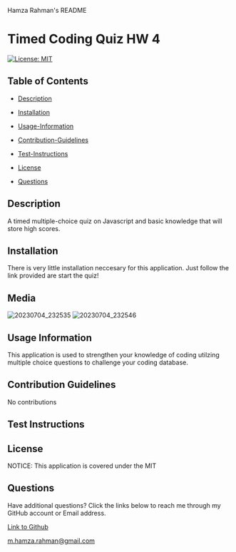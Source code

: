 Hamza Rahman's README

 # Timed Coding Quiz HW 4

[![License: MIT](https://img.shields.io/badge/License-MIT-yellow.svg)](https://opensource.org/licenses/MIT)

## Table of Contents

 * [Description](#description)

 * [Installation](#installation)

 * [Usage-Information](#usage-information)

 * [Contribution-Guidelines](#contribution-guidelines)

 * [Test-Instructions](#test-instructions)

 * [License](#license)

 * [Questions](#questions)

## Description

A timed multiple-choice quiz on Javascript and basic knowledge that will store high scores.

## Installation

There is very little installation neccesary for this application. Just follow the link provided are start the quiz!

## Media

![20230704_232535](https://github.com/HamzaR19/CodingQuiz2/assets/132932060/ed18aebb-9d8a-420e-bdfe-fa6e68ad6121)
![20230704_232546](https://github.com/HamzaR19/CodingQuiz2/assets/132932060/50e3496e-b766-4b63-8b81-8e60037c6886)

## Usage Information

This application is used to strengthen your knowledge of coding utilzing multiple choice questions to challenge your coding database.

## Contribution Guidelines

No contributions

## Test Instructions



## License

NOTICE: This application is covered under the MIT

## Questions

Have additional questions? Click the links below to reach me through my GitHub account or Email address.

[Link to Github](https://github.com/Hamzar19)

<a href="mailto:m.hamza.rahman@gmail.com">m.hamza.rahman@gmail.com</a>

